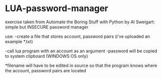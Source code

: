 # LUA-password-manager

exercise taken from Automate the Boring Stuff with Python by Al Sweigart:
  simple but INSECURE password manager

use:
-create a file that stores account, password pairs (i've uploaded an example *.txt)

-call lua program with an account as an argument
-password will be copied to system clipboard (WINDOWS OS only)

*filename will have to be edited in source so that the program knows where the account, password pairs are located
